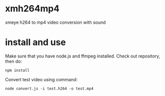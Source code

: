 # xmh264mp4

xmeye h264 to mp4 video conversion with sound

# install and use

Make sure that you have node.js and ffmpeg installed.
Check out repository, then do:

```npm install```

Convert test video using command:

```node convert.js -i test.h264 -o test.mp4```

